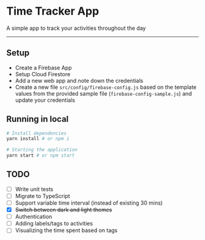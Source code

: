 # Time Tracker App
A simple app to track your activities throughout the day

---

## Setup
- Create a Firebase App
- Setup Cloud Firestore
- Add a new web app and note down the credentials
- Create a new file `src/config/firebase-config.js` based on the template values from the provided sample file (`firebase-config-sample.js`) and update your credentials

## Running in local
```sh
# Install dependencies
yarn install # or npm i

# Starting the application
yarn start # or npm start
```

## TODO
- [ ] Write unit tests
- [ ] Migrate to TypeScript
- [ ] Support variable time interval (instead of existing 30 mins)
- [x] ~~Switch between dark and light themes~~
- [ ] Authentication
- [ ] Adding labels/tags to activities
- [ ] Visualizing the time spent based on tags
